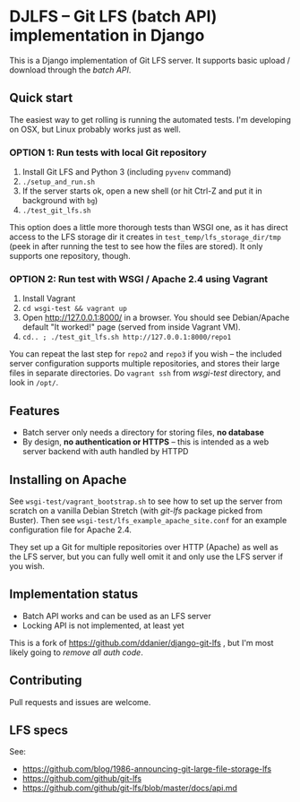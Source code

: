 # DJLFS – Git LFS (batch API) implementation in Django

This is a Django implementation of Git LFS server. It supports basic upload / download through the _batch API_.

## Quick start

The easiest way to get rolling is running the automated tests. I'm developing on OSX, but Linux probably works just as well.

### OPTION 1: Run tests with local Git repository

1. Install Git LFS and Python 3 (including `pyvenv` command)
2. `./setup_and_run.sh`
3. If the server starts ok, open a new shell (or hit Ctrl-Z and put it in background with `bg`)
4. `./test_git_lfs.sh`

This option does a little more thorough tests than WSGI one, as it has direct access to the LFS storage dir it creates in `test_temp/lfs_storage_dir/tmp` (peek in after running the test to see how the files are stored). It only supports one repository, though.

### OPTION 2: Run test with WSGI / Apache 2.4 using Vagrant

1. Install Vagrant
2. `cd wsgi-test && vagrant up`
3. Open http://127.0.0.1:8000/ in a browser. You should see Debian/Apache default "It worked!" page (served from inside Vagrant VM).
4. `cd.. ; ./test_git_lfs.sh http://127.0.0.1:8000/repo1`

You can repeat the last step for `repo2` and `repo3` if you wish – the included server configuration supports multiple repositories, and stores their large files in separate directories. Do `vagrant ssh` from _wsgi-test_ directory, and look in `/opt/`.

## Features

* Batch server only needs a directory for storing files, **no database**
* By design, **no authentication or HTTPS** – this is intended as a web server backend with auth handled by HTTPD

## Installing on Apache

See `wsgi-test/vagrant_bootstrap.sh` to see how to set up the server from scratch on a vanilla Debian Stretch (with _git-lfs_ package picked from Buster). Then see `wsgi-test/lfs_example_apache_site.conf` for an example configuration file for Apache 2.4.

They set up a Git for multiple repositories over HTTP (Apache) as well as the LFS server, but you can fully well omit it and only use the LFS server if you wish.

## Implementation status

* Batch API works and can be used as an LFS server
* Locking API is not implemented, at least yet

This is a fork of https://github.com/ddanier/django-git-lfs , but I'm most likely going to *remove all auth code*.

## Contributing

Pull requests and issues are welcome.

## LFS specs

See:

* https://github.com/blog/1986-announcing-git-large-file-storage-lfs
* https://github.com/github/git-lfs
* https://github.com/github/git-lfs/blob/master/docs/api.md
